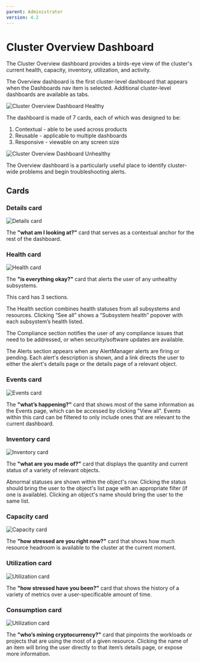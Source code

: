 ```yaml
---
parent: Administrator
version: 4.2
---
```


# Cluster Overview Dashboard

The Cluster Overview dashboard provides a birds-eye view of the cluster's current health, capacity, inventory, utilization, and activity.

The Overview dashboard is the first cluster-level dashboard that appears when the Dashboards nav item is selected. Additional cluster-level dashboards are available as tabs.

![Cluster Overview Dashboard Healthy](img/1-0-cluster-healthy.png)

The dashboard is made of 7 cards, each of which was designed to be:

1. Contextual - able to be used across products
2. Reusable - applicable to multiple dashboards
3. Responsive - viewable on any screen size

![Cluster Overview Dashboard Unhealthy](img/1-1-cluster-unhealthy.png)

The Overview dashboard is a particularly useful place to identify cluster-wide problems and begin troubleshooting alerts.

## Cards

### Details card

![Details card](img/0-1-details.png)

The **"what am I looking at?"** card that serves as a contextual anchor for the rest of the dashboard.

### Health card

![Health card](img/0-2-health.png)

The **"is everything okay?"** card that alerts the user of any unhealthy subsystems.

This card has 3 sections.

The Health section combines health statuses from all subsystems and resources. Clicking “See all” shows a “Subsystem health” popover with each subsystem’s health listed.

The Compliance section notifies the user of any compliance issues that need to be addressed, or when security/software updates are available.

The Alerts section appears when any AlertManager alerts are firing or pending. Each alert's description is shown, and a link directs the user to either the alert's details page or the details page of a relevant object.

### Events card

![Events card](img/0-3-events.png)

The **"what’s happening?"** card that shows most of the same information as the Events page, which can be accessed by clicking "View all". Events within this card can be filtered to only include ones that are relevant to the current dashboard.

### Inventory card

![Inventory card](img/0-4-inventory.png)

The **"what are you made of?"** card that displays the quantity and current status of a variety of relevant objects.

Abnormal statuses are shown within the object's row. Clicking the status should bring the user to the object's list page with an appropriate filter (if one is available). Clicking an object's name should bring the user to the same list.

### Capacity card

![Capacity card](img/0-5-capacity.png)

The **"how stressed are you right now?"** card that shows how much resource headroom is available to the cluster at the current moment.

### Utilization card

![Utilization card](img/0-6-utilization.png)

The **"how stressed have you been?"** card that shows the history of a variety of metrics over a user-specificable amount of time.

### Consumption card

![Utilization card](img/0-7-consumption.png)

The **"who’s mining cryptocurrency?"** card that pinpoints the workloads or projects that are using the most of a given resource. Clicking the name of an item will bring the user directly to that item’s details page, or expose more information.